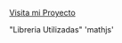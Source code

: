 [Visita mi Proyecto](https://christianivanledesma.github.io/Calculadora/)

"Libreria Utilizadas" 
'mathjs'
